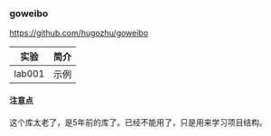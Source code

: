 ### goweibo
https://github.com/hugozhu/goweibo

|实验|简介|
|---|---|
|lab001|示例|

#### 注意点
这个库太老了，是5年前的库了。已经不能用了，只是用来学习项目结构。